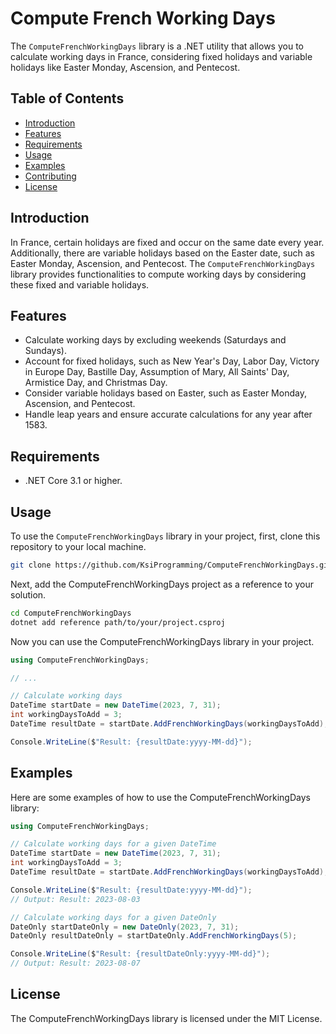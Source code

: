 # Compute French Working Days

The `ComputeFrenchWorkingDays` library is a .NET utility that allows you to calculate working days in France, considering fixed holidays and variable holidays like Easter Monday, Ascension, and Pentecost.

## Table of Contents

- [Introduction](#introduction)
- [Features](#features)
- [Requirements](#requirements)
- [Usage](#usage)
- [Examples](#examples)
- [Contributing](#contributing)
- [License](#license)

## Introduction

In France, certain holidays are fixed and occur on the same date every year. Additionally, there are variable holidays based on the Easter date, such as Easter Monday, Ascension, and Pentecost. The `ComputeFrenchWorkingDays` library provides functionalities to compute working days by considering these fixed and variable holidays.

## Features

- Calculate working days by excluding weekends (Saturdays and Sundays).
- Account for fixed holidays, such as New Year's Day, Labor Day, Victory in Europe Day, Bastille Day, Assumption of Mary, All Saints' Day, Armistice Day, and Christmas Day.
- Consider variable holidays based on Easter, such as Easter Monday, Ascension, and Pentecost.
- Handle leap years and ensure accurate calculations for any year after 1583.

## Requirements

- .NET Core 3.1 or higher.

## Usage

To use the `ComputeFrenchWorkingDays` library in your project, first, clone this repository to your local machine.

```bash
git clone https://github.com/KsiProgramming/ComputeFrenchWorkingDays.git
```

Next, add the ComputeFrenchWorkingDays project as a reference to your solution.

```bash
cd ComputeFrenchWorkingDays
dotnet add reference path/to/your/project.csproj
```

Now you can use the ComputeFrenchWorkingDays library in your project.

```csharp
using ComputeFrenchWorkingDays;

// ...

// Calculate working days
DateTime startDate = new DateTime(2023, 7, 31);
int workingDaysToAdd = 3;
DateTime resultDate = startDate.AddFrenchWorkingDays(workingDaysToAdd);

Console.WriteLine($"Result: {resultDate:yyyy-MM-dd}");
```

## Examples

Here are some examples of how to use the ComputeFrenchWorkingDays library:

```csharp
using ComputeFrenchWorkingDays;

// Calculate working days for a given DateTime
DateTime startDate = new DateTime(2023, 7, 31);
int workingDaysToAdd = 3;
DateTime resultDate = startDate.AddFrenchWorkingDays(workingDaysToAdd);

Console.WriteLine($"Result: {resultDate:yyyy-MM-dd}");
// Output: Result: 2023-08-03

// Calculate working days for a given DateOnly
DateOnly startDateOnly = new DateOnly(2023, 7, 31);
DateOnly resultDateOnly = startDateOnly.AddFrenchWorkingDays(5);

Console.WriteLine($"Result: {resultDateOnly:yyyy-MM-dd}");
// Output: Result: 2023-08-07
```


## License

The ComputeFrenchWorkingDays library is licensed under the MIT License.
